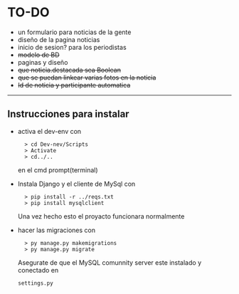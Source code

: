 # TO-DO

- un formulario para noticias de la gente
- diseño de la pagina noticias
- inicio de sesion? para los periodistas
- ~~modelo de BD~~
- paginas y diseño
- ~~que noticia.destacada sea Boolean~~
- ~~que se puedan linkear varias fotos en la noticia~~
- ~~Id de noticia y participante automatica~~

---

## Instrucciones para instalar

- activa el dev-env con

		> cd Dev-nev/Scripts
		> Activate
		> cd../..
	en el cmd prompt(terminal)
- Instala Django y el cliente de MySql con

		> pip install -r ../reqs.txt
		> pip install mysqlclient
	Una vez hecho esto el proyacto funcionara normalmente

- hacer las migraciones con

		> py manage.py makemigrations
		> py manage.py migrate
	Asegurate de que el MySQL comunnity server este instalado y conectado en
	```python
	settings.py
	```